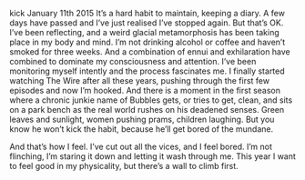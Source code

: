 kick
January 11th 2015
It’s a hard habit to maintain, keeping a diary. A few days have passed and I’ve just realised I’ve stopped again. But that’s OK. I’ve been reflecting, and a weird glacial metamorphosis has been taking place in my body and mind. I’m not drinking alcohol or coffee and haven’t smoked for three weeks. And a combination of ennui and exhilaration have combined to dominate my consciousness and attention. I’ve been monitoring myself intently and the process fascinates me. I finally started watching The Wire after all these years, pushing through the first few episodes and now I’m hooked. And there is a moment in the first season where a chronic junkie name of Bubbles gets, or tries to get, clean, and sits on a park bench as the real world rushes on his deadened senses. Green leaves and sunlight, women pushing prams, children laughing. But you know he won’t kick the habit, because he’ll get bored of the mundane.

And that’s how I feel. I’ve cut out all the vices, and I feel bored. I’m not flinching, I’m staring it down and letting it wash through me. This year I want to feel good in my physicality, but there’s a wall to climb first.
